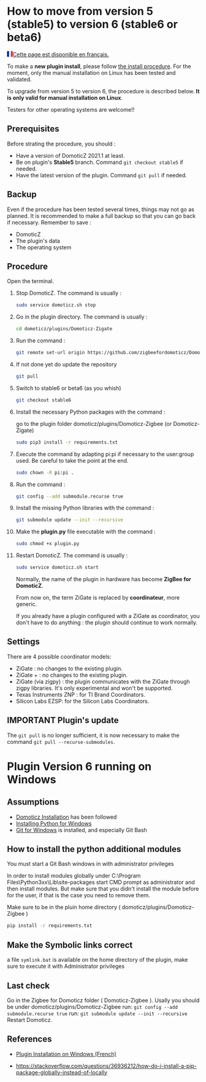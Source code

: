 # How to move from version 5 (stable5) to version 6 (stable6 or beta6)

<a href="../fr-fr/Plugin_Version-6.md"><img align="left" width="15" height="15" src="../Images/flag_france.png" alt="Logo"></a>
[Cette page est disponible en français.](../fr-fr/Plugin_Version-6.md)

To make a __new plugin install__, please follow [the install procedure](Plugin_Installation.md). For the moment, only the manual installation on Linux has been tested and validated.

To upgrade from version 5 to version 6, the procedure is described below. __It is only valid for manual installation on Linux__.

Testers for other operating systems are welcome!!

## Prerequisites

Before strating the procedure, you should :

* Have a version of DomoticZ 2021.1 at least.
* Be on plugin's __Stable5__ branch. Command `git checkout stable5` if needed.
* Have the latest version of the plugin. Command `git pull` if needed.

## Backup

Even if the procedure has been tested several times, things may not go as planned.
It is recommended to make a full backup so that you can go back if necessary.
Remember to save :

* DomoticZ
* The plugin's data
* The operating system

## Procedure

Open the terminal.

1. Stop DomoticZ. The command is usually :

    ``` bash
    sudo service domoticz.sh stop
    ```

1. Go in the plugin directory. The command is usually :

    ``` bash
    cd domoticz/plugins/Domoticz-Zigate
    ```

1. Run the command :

    ``` bash
    git remote set-url origin https://github.com/zigbeefordomoticz/Domoticz-Zigbee
    ```

1. If not done yet do update the repository

    ```bash
    git pull
    ```

3. Switch to stable6 or beta6 (as you whish)

    ```bash
    git checkout stable6
    ```

1. Install the necessary Python packages with the command :

    go to the plugin folder domoticz/plugins/Domoticz-Zigbee (or Domoticz-Zigate)

    ``` bash
    sudo pip3 install -r requirements.txt
    ```

1. Execute the command by adapting pi:pi if necessary to the user:group used. Be careful to take the point at the end.

    ``` bash
    sudo chown -R pi:pi .
    ```

1. Run the command :

    ``` bash
    git config --add submodule.recurse true
    ```

1. Install the missing Python libraries with the command :

    ``` bash
    git submodule update --init --recursive
    ```

1. Make the __plugin.py__ file executable with the command :

    ``` bash
    sudo chmod +x plugin.py
    ```

1. Restart DomoticZ. The command is usually :

    ``` bash
    sudo service domoticz.sh start
    ```

    Normally, the name of the plugin in hardware has become __ZigBee for DomoticZ__.

    From now on, the term ZiGate is replaced by __coordinateur__, more generic.

    If you already have a plugin configured with a ZiGate as coordinator, you don't have to do anything : the plugin should continue to     work normally.

## Settings

There are 4 possible coordinator models:

* ZiGate : no changes to the existing plugin.
* ZiGate + : no changes to the existing plugin.
* ZiGate (via zigpy) : the plugin communicates with the ZiGate through zigpy libraries. It's only experimental and won't be supported.
* Texas Instruments ZNP : for  TI Brand Coordinators.
* Silicon Labs EZSP: for the Silicon Labs Coordinators.

## IMPORTANT Plugin's update

The `git pull` is no longer sufficient, it is now necessary to make the command `git pull --recurse-submodules`.





# Plugin Version 6 running on Windows

## Assumptions

* [Domoticz Installation](https://www.domoticz.com/wiki/Windows) has been followed
* [Installing Python for Windows](https://www.domoticz.com/wiki/Using_Python_plugins#Installing_Python_for_Windows)
* [Git for Windows](https://gitforwindows.org) is installed, and especially Git Bash

## How to install the python additional modules

You must start a Git Bash windows in with administrator privileges

In order to install modules globally under C:\Program Files\Python3xx\Lib\site-packages start CMD prompt as administrator and then install modules. But make sure that you didn't install the module before for the user, if that is the case you need to remove them.

Make sure to be in the pluin home directory ( domoticz/plugins/Domoticz-Zigbee )

```bash
pip install -r requirements.txt
```

## Make the Symbolic links correct

a file `symlink.bat` is available on the home directory of the plugin, make sure to execute it with Administrator privileges

## Last check

Go in the Zigbee for Domoticz folder ( Domoticz-Zigbee ). Usally you should be under domoticz/plugins/Domoticz-Zigbee
run: `git config --add submodule.recurse true`
run: `git submodule update --init --recursive`
Restart Domoticz.

## References

* [Plugin Installation on Windows (French)](https://zigbeefordomoticz.github.io/wiki/fr-fr/Plugin_Installation.html#5---installation-sous-windows-10)

* <https://stackoverflow.com/questions/36936212/how-do-i-install-a-pip-package-globally-instead-of-locally>
